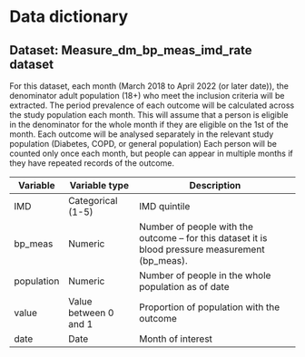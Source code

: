 # Data dictionary
## Dataset: Measure_dm_bp_meas_imd_rate dataset
For this dataset, each month (March 2018 to April 2022 (or later date)), the denominator adult population (18+) who meet the inclusion criteria will be extracted. The period prevalence of each outcome will be calculated across the study population each month. This will assume that a person is eligible in the denominator for the whole month if they are eligible on the 1st of the month. Each outcome will be analysed separately in the relevant study population (Diabetes, COPD, or general population) Each person will be counted only once each month, but people can appear in multiple months if they have repeated records of the outcome. 

| Variable    |Variable type          |	Description                                                                                      |
|------       |-------------          |---------------                                                                                   |
| IMD         |Categorical (1-5)      |	IMD quintile                                                                                     |
| bp_meas     |Numeric                | Number of people with the outcome – for this dataset it is blood pressure measurement (bp_meas). |
| population  |Numeric                |	Number of people in the whole population as of date                                              |
| value       |Value between 0 and 1  |	Proportion of population with the outcome                                                        |
| date        |Date	                  | Month of interest                                                                                |

